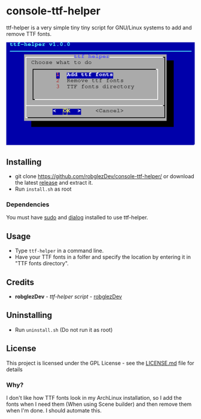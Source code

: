# console-ttf-helper
ttf-helper is a very simple tiny tiny script for GNU/Linux systems to add and remove TTF fonts.

![alt text](https://raw.githubusercontent.com/robglezDev/console-ttf-helper/master/ttf-helper.png)

## Installing
- git clone https://github.com/robglezDev/console-ttf-helper/ or download the latest [release](https://github.com/robglezDev/console-ttf-helper/releases) and extract it.
- Run ```install.sh``` as root
### Dependencies 
You must have [sudo](https://wiki.archlinux.org/index.php/Sudo) and [dialog](https://www.archlinux.org/packages/core/x86_64/dialog/) installed to use ttf-helper.
## Usage
- Type ```ttf-helper``` in a command line. 
- Have your TTF fonts in a folfer and specify the location by entering it in "TTF fonts directory".
## Credits
- **robglezDev** - *ttf-helper script* - [robglezDev](https://github.com/robglezDev)
## Uninstalling
- Run ```uninstall.sh``` (Do not run it as root)
## License
This project is licensed under the GPL License - see the [LICENSE.md](LICENSE) file for details

### Why?
I don't like how TTF fonts look in my ArchLinux installation, so I add the fonts when I need them (When using Scene builder) and then remove them when I'm done. I should automate this.
